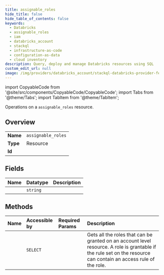 ```yaml
---
title: assignable_roles
hide_title: false
hide_table_of_contents: false
keywords:
  - Databricks
  - assignable_roles
  - iam
  - databricks_account
  - stackql
  - infrastructure-as-code
  - configuration-as-data
  - cloud inventory
description: Query, deploy and manage Databricks resources using SQL
custom_edit_url: null
image: /img/providers/databricks_account/stackql-databricks-provider-featured-image.png
---
```


import CopyableCode from '@site/src/components/CopyableCode/CopyableCode';
import Tabs from '@theme/Tabs';
import TabItem from '@theme/TabItem';

Operations on a <code>assignable_roles</code> resource.  

## Overview
<table><tbody>
<tr><td><b>Name</b></td><td><code>assignable_roles</code></td></tr>
<tr><td><b>Type</b></td><td>Resource</td></tr>
<tr><td><b>Id</b></td><td><CopyableCode code="databricks_account.iam.assignable_roles" /></td></tr>
</tbody></table>

## Fields
| Name | Datatype | Description |
|:-----|:---------|:------------|
| <CopyableCode code="name" /> | `string` |  |

## Methods
| Name | Accessible by | Required Params | Description |
|:-----|:--------------|:----------------|:------------|
| <CopyableCode code="getassignablerolesforresource" /> | `SELECT` | <CopyableCode code="account_id, resource" /> | Gets all the roles that can be granted on an account level resource. A role is grantable if the rule set on the resource can contain an access rule of the role. |
